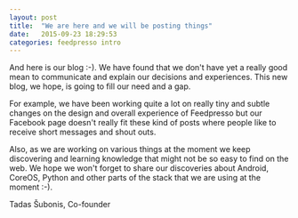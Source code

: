 ```yaml
---
layout: post
title:  "We are here and we will be posting things"
date:   2015-09-23 18:29:53
categories: feedpresso intro
---
```


And here is our blog :-). We have found that we don't have yet a really good mean to communicate and explain our decisions and experiences. This new blog, we hope, is going to fill our need and a gap.

For example, we have been working quite a lot on really tiny and subtle changes on the design and overall experience of Feedpresso but our Facebook page doesn't really fit these kind of posts where people like to receive short messages and shout outs.

Also, as we are working on various things at the moment we keep discovering and learning knowledge that might not be so easy to find on the web. We hope we won't forget to share our discoveries about Android, CoreOS, Python and other parts of the stack that we are using at the moment :-).

Tadas Šubonis, Co-founder